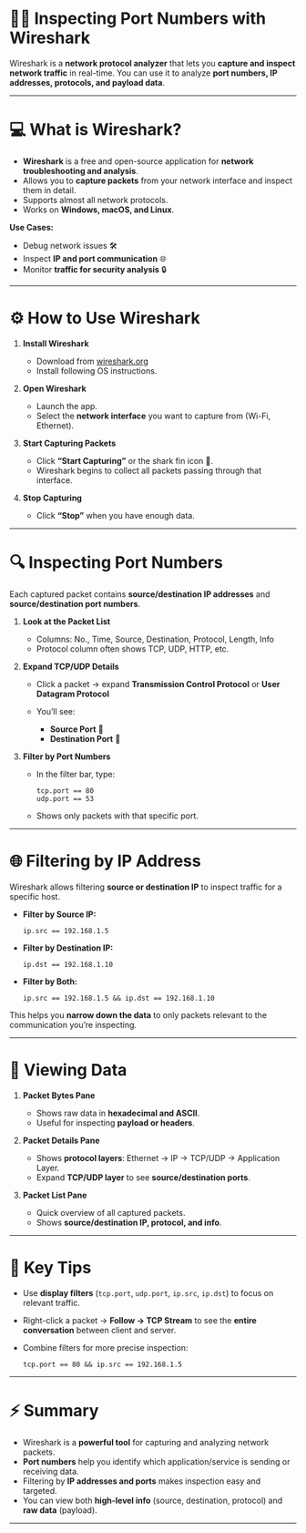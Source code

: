 

# 🕵️‍♂️ Inspecting Port Numbers with Wireshark

Wireshark is a **network protocol analyzer** that lets you **capture and inspect network traffic** in real-time. You can use it to analyze **port numbers, IP addresses, protocols, and payload data**.

---

# 💻 What is Wireshark?

* **Wireshark** is a free and open-source application for **network troubleshooting and analysis**.
* Allows you to **capture packets** from your network interface and inspect them in detail.
* Supports almost all network protocols.
* Works on **Windows, macOS, and Linux**.

**Use Cases:**

* Debug network issues 🛠️
* Inspect **IP and port communication** 🌐
* Monitor **traffic for security analysis** 🔒

---

# ⚙️ How to Use Wireshark

1. **Install Wireshark**

   * Download from [wireshark.org](https://www.wireshark.org/)
   * Install following OS instructions.

2. **Open Wireshark**

   * Launch the app.
   * Select the **network interface** you want to capture from (Wi-Fi, Ethernet).

3. **Start Capturing Packets**

   * Click **“Start Capturing”** or the shark fin icon 🦈.
   * Wireshark begins to collect all packets passing through that interface.

4. **Stop Capturing**

   * Click **“Stop”** when you have enough data.

---

# 🔍 Inspecting Port Numbers

Each captured packet contains **source/destination IP addresses** and **source/destination port numbers**.

1. **Look at the Packet List**

   * Columns: No., Time, Source, Destination, Protocol, Length, Info
   * Protocol column often shows TCP, UDP, HTTP, etc.

2. **Expand TCP/UDP Details**

   * Click a packet → expand **Transmission Control Protocol** or **User Datagram Protocol**
   * You’ll see:

     * **Source Port** 🚪
     * **Destination Port** 🚪

3. **Filter by Port Numbers**

   * In the filter bar, type:

     ```
     tcp.port == 80
     udp.port == 53
     ```
   * Shows only packets with that specific port.

---

# 🌐 Filtering by IP Address

Wireshark allows filtering **source or destination IP** to inspect traffic for a specific host.

* **Filter by Source IP:**

  ```
  ip.src == 192.168.1.5
  ```
* **Filter by Destination IP:**

  ```
  ip.dst == 192.168.1.10
  ```
* **Filter by Both:**

  ```
  ip.src == 192.168.1.5 && ip.dst == 192.168.1.10
  ```

This helps you **narrow down the data** to only packets relevant to the communication you’re inspecting.

---

# 📝 Viewing Data

1. **Packet Bytes Pane**

   * Shows raw data in **hexadecimal and ASCII**.
   * Useful for inspecting **payload or headers**.

2. **Packet Details Pane**

   * Shows **protocol layers**: Ethernet → IP → TCP/UDP → Application Layer.
   * Expand **TCP/UDP layer** to see **source/destination ports**.

3. **Packet List Pane**

   * Quick overview of all captured packets.
   * Shows **source/destination IP, protocol, and info**.

---

# 🔑 Key Tips

* Use **display filters** (`tcp.port`, `udp.port`, `ip.src`, `ip.dst`) to focus on relevant traffic.
* Right-click a packet → **Follow → TCP Stream** to see the **entire conversation** between client and server.
* Combine filters for more precise inspection:

  ```
  tcp.port == 80 && ip.src == 192.168.1.5
  ```

---

# ⚡ Summary

* Wireshark is a **powerful tool** for capturing and analyzing network packets.
* **Port numbers** help you identify which application/service is sending or receiving data.
* Filtering by **IP addresses and ports** makes inspection easy and targeted.
* You can view both **high-level info** (source, destination, protocol) and **raw data** (payload).

---